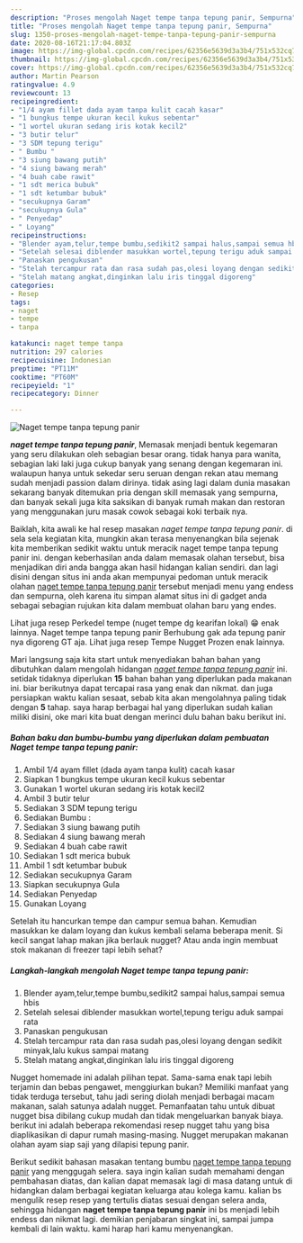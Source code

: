 ```yaml
---
description: "Proses mengolah Naget tempe tanpa tepung panir, Sempurna"
title: "Proses mengolah Naget tempe tanpa tepung panir, Sempurna"
slug: 1350-proses-mengolah-naget-tempe-tanpa-tepung-panir-sempurna
date: 2020-08-16T21:17:04.803Z
image: https://img-global.cpcdn.com/recipes/62356e5639d3a3b4/751x532cq70/naget-tempe-tanpa-tepung-panir-foto-resep-utama.jpg
thumbnail: https://img-global.cpcdn.com/recipes/62356e5639d3a3b4/751x532cq70/naget-tempe-tanpa-tepung-panir-foto-resep-utama.jpg
cover: https://img-global.cpcdn.com/recipes/62356e5639d3a3b4/751x532cq70/naget-tempe-tanpa-tepung-panir-foto-resep-utama.jpg
author: Martin Pearson
ratingvalue: 4.9
reviewcount: 13
recipeingredient:
- "1/4 ayam fillet dada ayam tanpa kulit cacah kasar"
- "1 bungkus tempe ukuran kecil kukus sebentar"
- "1 wortel ukuran sedang iris kotak kecil2"
- "3 butir telur"
- "3 SDM tepung terigu"
- " Bumbu "
- "3 siung bawang putih"
- "4 siung bawang merah"
- "4 buah cabe rawit"
- "1 sdt merica bubuk"
- "1 sdt ketumbar bubuk"
- "secukupnya Garam"
- "secukupnya Gula"
- " Penyedap"
- " Loyang"
recipeinstructions:
- "Blender ayam,telur,tempe bumbu,sedikit2 sampai halus,sampai semua hbis"
- "Setelah selesai diblender masukkan wortel,tepung terigu aduk sampai rata"
- "Panaskan pengukusan"
- "Stelah tercampur rata dan rasa sudah pas,olesi loyang dengan sedikit minyak,lalu kukus sampai matang"
- "Stelah matang angkat,dinginkan lalu iris tinggal digoreng"
categories:
- Resep
tags:
- naget
- tempe
- tanpa

katakunci: naget tempe tanpa 
nutrition: 297 calories
recipecuisine: Indonesian
preptime: "PT11M"
cooktime: "PT60M"
recipeyield: "1"
recipecategory: Dinner

---
```



![Naget tempe tanpa tepung panir](https://img-global.cpcdn.com/recipes/62356e5639d3a3b4/751x532cq70/naget-tempe-tanpa-tepung-panir-foto-resep-utama.jpg)

<b><i>naget tempe tanpa tepung panir</i></b>, Memasak menjadi bentuk kegemaran yang seru dilakukan oleh sebagian besar orang. tidak hanya para wanita, sebagian laki laki juga cukup banyak yang senang dengan kegemaran ini. walaupun hanya untuk sekedar seru seruan dengan rekan atau memang sudah menjadi passion dalam dirinya. tidak asing lagi dalam dunia masakan sekarang banyak ditemukan pria dengan skill memasak yang sempurna, dan banyak sekali juga kita saksikan di banyak rumah makan dan restoran yang menggunakan juru masak cowok sebagai koki terbaik nya.

Baiklah, kita awali ke hal resep masakan <i>naget tempe tanpa tepung panir</i>. di sela sela kegiatan kita, mungkin akan terasa menyenangkan bila sejenak kita memberikan sedikit waktu untuk meracik naget tempe tanpa tepung panir ini. dengan keberhasilan anda dalam memasak olahan tersebut, bisa menjadikan diri anda bangga akan hasil hidangan kalian sendiri. dan lagi disini dengan situs ini anda akan mempunyai pedoman untuk meracik olahan <u>naget tempe tanpa tepung panir</u> tersebut menjadi menu yang endess dan sempurna, oleh karena itu simpan alamat situs ini di gadget anda sebagai sebagian rujukan kita dalam membuat olahan baru yang endes.

Lihat juga resep Perkedel tempe (nuget tempe dg kearifan lokal) 😁 enak lainnya. Naget tempe tanpa tepung panir Berhubung gak ada tepung panir nya digoreng GT aja. Lihat juga resep Tempe Nugget Prozen enak lainnya.


Mari langsung saja kita start untuk menyediakan bahan bahan yang dibutuhkan dalam mengolah hidangan <u><i>naget tempe tanpa tepung panir</i></u> ini. setidak tidaknya diperlukan <b>15</b> bahan bahan yang diperlukan pada makanan ini. biar berikutnya dapat tercapai rasa yang enak dan nikmat. dan juga persiapkan waktu kalian sesaat, sebab kita akan mengolahnya paling tidak dengan <b>5</b> tahap. saya harap berbagai hal yang diperlukan sudah kalian miliki disini, oke mari kita buat dengan merinci dulu bahan baku berikut ini.

<!--inarticleads1-->

##### Bahan baku dan bumbu-bumbu yang diperlukan dalam pembuatan Naget tempe tanpa tepung panir:

1. Ambil 1/4 ayam fillet (dada ayam tanpa kulit) cacah kasar
1. Siapkan 1 bungkus tempe ukuran kecil kukus sebentar
1. Gunakan 1 wortel ukuran sedang iris kotak kecil2
1. Ambil 3 butir telur
1. Sediakan 3 SDM tepung terigu
1. Sediakan  Bumbu :
1. Sediakan 3 siung bawang putih
1. Sediakan 4 siung bawang merah
1. Sediakan 4 buah cabe rawit
1. Sediakan 1 sdt merica bubuk
1. Ambil 1 sdt ketumbar bubuk
1. Sediakan secukupnya Garam
1. Siapkan secukupnya Gula
1. Sediakan  Penyedap
1. Gunakan  Loyang


Setelah itu hancurkan tempe dan campur semua bahan. Kemudian masukkan ke dalam loyang dan kukus kembali selama beberapa menit. Si kecil sangat lahap makan jika berlauk nugget? Atau anda ingin membuat stok makanan di freezer tapi lebih sehat? 

<!--inarticleads2-->

##### Langkah-langkah mengolah Naget tempe tanpa tepung panir:

1. Blender ayam,telur,tempe bumbu,sedikit2 sampai halus,sampai semua hbis
1. Setelah selesai diblender masukkan wortel,tepung terigu aduk sampai rata
1. Panaskan pengukusan
1. Stelah tercampur rata dan rasa sudah pas,olesi loyang dengan sedikit minyak,lalu kukus sampai matang
1. Stelah matang angkat,dinginkan lalu iris tinggal digoreng


Nugget homemade ini adalah pilihan tepat. Sama-sama enak tapi lebih terjamin dan bebas pengawet, menggiurkan bukan? Memiliki manfaat yang tidak terduga tersebut, tahu jadi sering diolah menjadi berbagai macam makanan, salah satunya adalah nugget. Pemanfaatan tahu untuk dibuat nugget bisa dibilang cukup mudah dan tidak mengeluarkan banyak biaya. berikut ini adalah beberapa rekomendasi resep nugget tahu yang bisa diaplikasikan di dapur rumah masing-masing. Nugget merupakan makanan olahan ayam siap saji yang dilapisi tepung panir. 

Berikut sedikit bahasan masakan tentang bumbu <u>naget tempe tanpa tepung panir</u> yang menggugah selera. saya ingin kalian sudah memahami dengan pembahasan diatas, dan kalian dapat memasak lagi di masa datang untuk di hidangkan dalam berbagai kegiatan keluarga atau kolega kamu. kalian bs mengulik resep resep yang tertulis diatas sesuai dengan selera anda, sehingga hidangan <b>naget tempe tanpa tepung panir</b> ini bs menjadi lebih endess dan nikmat lagi. demikian penjabaran singkat ini, sampai jumpa kembali di lain waktu. kami harap hari kamu menyenangkan.
